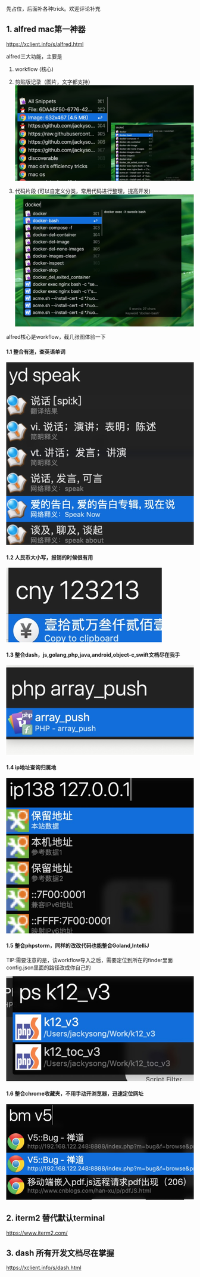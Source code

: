 先占位，后面补各种trick。欢迎评论补充

## 1. alfred mac第一神器
https://xclient.info/s/alfred.html

alfred三大功能，主要是
1. workflow (核心)

2. 剪贴版记录（图片，文字都支持）
![8.png][8]

3. 代码片段 (可以自定义分类，常用代码进行整理，提高开发)
![7.png][7]

alfred核心是workflow，截几张图体验一下

#### 1.1 整合有道，查英语单词

![1.png][1]

#### 1.2 人民币大小写，报销的时候很有用

![2.png][2]

#### 1.3 整合dash，js,golang,php,java,android,object-c,swift文档尽在我手

![3.png][3]

#### 1.4 ip地址查询归属地

![4.png][4]

#### 1.5 整合phpstorm，同样的改改代码也能整合Goland,IntelliJ
TIP:需要注意的是，该workflow导入之后，需要定位到所在的finder里面config.json里面的路径改成你自己的

![5.png][5]

#### 1.6 整合chrome收藏夹，不用手动开浏览器，迅速定位网址

![6.png][6]

## 2. iterm2 替代默认terminal

https://www.iterm2.com/

## 3. dash 所有开发文档尽在掌握

https://xclient.info/s/dash.html


  [1]: https://raw.githubusercontent.com/jackysong/alfred_workflow/master/screenshots/1.png
  [2]: https://raw.githubusercontent.com/jackysong/alfred_workflow/master/screenshots/2.png
  [3]: https://raw.githubusercontent.com/jackysong/alfred_workflow/master/screenshots/3.png
  [4]: https://raw.githubusercontent.com/jackysong/alfred_workflow/master/screenshots/4.png
  [5]: https://raw.githubusercontent.com/jackysong/alfred_workflow/master/screenshots/5.png
  [6]: https://raw.githubusercontent.com/jackysong/alfred_workflow/master/screenshots/6.png
  [7]: https://raw.githubusercontent.com/jackysong/alfred_workflow/master/screenshots/7.png
  [8]: https://raw.githubusercontent.com/jackysong/alfred_workflow/master/screenshots/8.png
